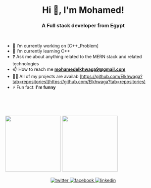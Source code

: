 <h1 align="center">Hi 👋, I'm Mohamed!</h1>
<h3 align="center">A Full stack developer from Egypt</h3>
<br/>

- 🔭 I’m currently working on [C++_Problem]
- 🌱 I’m currently learning C++
- ❓ Ask me about anything related to the MERN stack and related technologies
- 📫 How to reach me **mohamedelkhwaga9@gmail.com**
- 👨‍💻 All of my projects are availab [https://github.com/Elkhwaga?tab=repositories](https://github.com/Elkhwaga?tab=repositories)
- ⚡ Fun fact: **I'm funny**
<br/>

##
<br/>
<div>
  <img height="180em" src="https://github-readme-stats.vercel.app/api?username=Elkhwaga&theme=dark&show_icons=true&hide_border=false&count_private=true" style="margin-left: auto" />
  <img height="180em" src="https://github-readme-stats.vercel.app/api/top-langs/?username=elkhwaga&theme=dark&show_icons=true&hide_border=false&layout=compact" style="margin-left: auto" />                      
</div>
<br/>
<div align="center">
  <a href="https://twitter.com/Mohamed82876773" target="_blank">
  <img src=https://img.shields.io/badge/twitter-%2300acee.svg?&style=for-the-badge&logo=twitter&logoColor=white alt=twitter style="margin-bottom: 5px;" />
  </a>
  <a href="https://www.facebook.com/mohamed.elkhwaga.79" target="_blank">
  <img src=https://img.shields.io/badge/facebook-%232E87FB.svg?&style=for-the-badge&logo=facebook&logoColor=white alt=facebook style="margin-bottom: 5px;" />
  </a>
  <a href="https://linkedin.com/in/mohamed-khaled-5b7387159" target="_blank">
  <img src=https://img.shields.io/badge/linkedin-%231E77B5.svg?&style=for-the-badge&logo=linkedin&logoColor=white alt=linkedin style="margin-bottom: 5px;" />
  </a>  
</div>  
